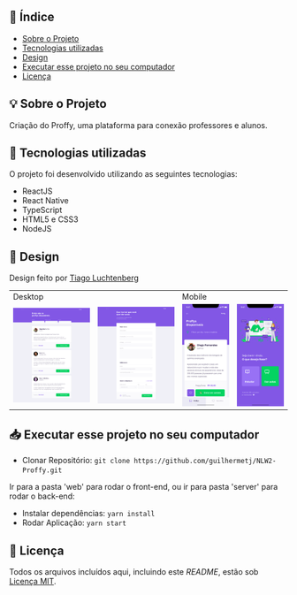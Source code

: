 
## 📑 Índice

- [Sobre o Projeto](#-sobre-o-projeto)
- [Tecnologias utilizadas](#-tecnologias-utilizadas)
- [Design](#-design)
- [Executar esse projeto no seu computador](#Executar-esse-projeto-no-seu-computador)
- [Licença](#-licença)

## 💡 Sobre o Projeto

Criação do Proffy, uma plataforma para conexão professores e alunos.

## 🚀 Tecnologias utilizadas

O projeto foi desenvolvido utilizando as seguintes tecnologias:

- ReactJS
- React Native
- TypeScript
- HTML5 e CSS3
- NodeJS

## 🎨 Design

Design feito por [Tiago Luchtenberg](https://www.instagram.com/tiagoluchtenberg/)

<table>
  <tr>
    <td colspan="2">Desktop</td>
    <td colspan="2">Mobile</td>
  </tr>
  <tr>
    <td><img src="./readme/preview-web.png" width=300 /></td><td><img src="./readme/Formulário.png" width=300 /></td>
    <td><img src="./readme/preview-mobile.png" width=180 /></td><td><img src="./readme/Home-mobile.png" width=180 /></td>
  </tr>
</table>


## 📥 Executar esse projeto no seu computador

- Clonar Repositório: `git clone https://github.com/guilhermetj/NLW2-Proffy.git`

Ir para a pasta 'web' para rodar o front-end, ou ir para pasta 'server' para rodar o back-end:

- Instalar dependências: `yarn install`
- Rodar Aplicação: `yarn start`


## 📕 Licença

Todos os arquivos incluídos aqui, incluindo este _README_, estão sob [Licença MIT](./LICENSE).<br>

